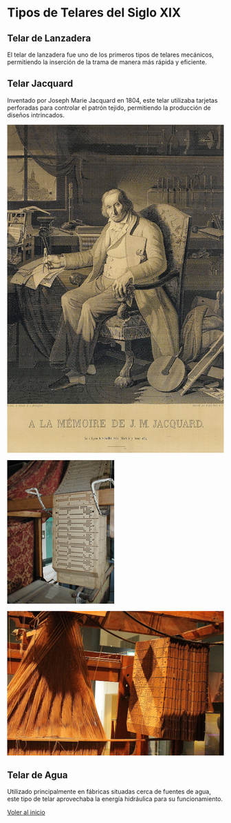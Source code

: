 # Tipos de Telares del Siglo XIX

## Telar de Lanzadera
El telar de lanzadera fue uno de los primeros tipos de telares mecánicos, permitiendo la inserción de la trama de manera más rápida y eficiente.


## Telar Jacquard
Inventado por Joseph Marie Jacquard en 1804, este telar utilizaba tarjetas perforadas para controlar el patrón tejido, permitiendo la producción de diseños intrincados.

![](https://github.com/Miguel-Angel-Garcia-Ferrandiz/practicaObligatoriaEntornos/blob/main/imagenes/Jacquard.jpg)

![](https://github.com/Miguel-Angel-Garcia-Ferrandiz/practicaObligatoriaEntornos/blob/main/imagenes/Jacquard.loom.cards.jpg)

![](https://github.com/Miguel-Angel-Garcia-Ferrandiz/practicaObligatoriaEntornos/blob/main/imagenes/Jacquard_loom_showing_information_punchcards.jpg)

## Telar de Agua
Utilizado principalmente en fábricas situadas cerca de fuentes de agua, este tipo de telar aprovechaba la energía hidráulica para su funcionamiento.

[Voler al inicio](introduccion.md)
